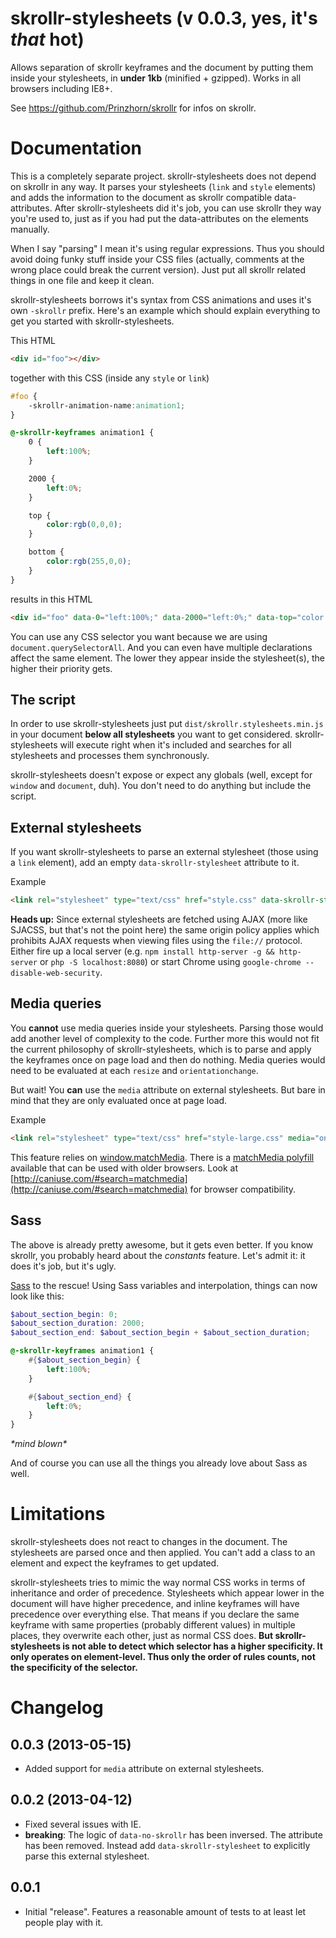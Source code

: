skrollr-stylesheets (v 0.0.3, yes, it's _that_ hot)
===================

Allows separation of skrollr keyframes and the document by putting them inside your stylesheets, in **under 1kb** (minified + gzipped). Works in all browsers including IE8+.

See https://github.com/Prinzhorn/skrollr for infos on skrollr.

Documentation
=====

This is a completely separate project. skrollr-stylesheets does not depend on skrollr in any way. It parses your stylesheets (`link` and `style` elements) and adds the information to the document as skrollr compatible data-attributes. After skrollr-stylesheets did it's job, you can use skrollr they way you're used to, just as if you had put the data-attributes on the elements manually.

When I say "parsing" I mean it's using regular expressions. Thus you should avoid doing funky stuff inside your CSS files (actually, comments at the wrong place could break the current version). Just put all skrollr related things in one file and keep it clean.

skrollr-stylesheets borrows it's syntax from CSS animations and uses it's own `-skrollr` prefix. Here's an example which should explain everything to get you started with skrollr-stylesheets.

This HTML

```html
<div id="foo"></div>
```

together with this CSS (inside any `style` or `link`)

```css
#foo {
	-skrollr-animation-name:animation1;
}

@-skrollr-keyframes animation1 {
	0 {
		left:100%;
	}

	2000 {
		left:0%;
	}

	top {
		color:rgb(0,0,0);
	}

	bottom {
		color:rgb(255,0,0);
	}
}
```

results in this HTML

```html
<div id="foo" data-0="left:100%;" data-2000="left:0%;" data-top="color:rgb(0,0,0);" data-bottom="color:rgb(255,0,0);"></div>
```

You can use any CSS selector you want because we are using `document.querySelectorAll`. And you can even have multiple declarations affect the same element. The lower they appear inside the stylesheet(s), the higher their priority gets.


The script
-----

In order to use skrollr-stylesheets just put `dist/skrollr.stylesheets.min.js` in your document **below all stylesheets** you want to get considered. skrollr-stylesheets will execute right when it's included and searches for all stylesheets and processes them synchronously.

skrollr-stylesheets doesn't expose or expect any globals (well, except for `window` and `document`, duh). You don't need to do anything but include the script.


External stylesheets
-----

If you want skrollr-stylesheets to parse an external stylesheet (those using a `link` element), add an empty `data-skrollr-stylesheet` attribute to it.

Example

```html
<link rel="stylesheet" type="text/css" href="style.css" data-skrollr-stylesheet />
```

**Heads up:** Since external stylesheets are fetched using AJAX (more like SJACSS, but that's not the point here) the same origin policy applies which prohibits AJAX requests when viewing files using the `file://` protocol. Either fire up a local server (e.g. `npm install http-server -g && http-server` or `php -S localhost:8080`) or start Chrome using `google-chrome --disable-web-security`.

Media queries
-----

You **cannot** use media queries inside your stylesheets. Parsing those would add another level of complexity to the code. Further more this would not fit the current philosophy of skrollr-stylesheets, which is to parse and apply the keyframes once on page load and then do nothing. Media queries would need to be evaluated at each `resize` and `orientationchange`.

But wait! You **can** use the `media` attribute on external stylesheets. But bare in mind that they are only evaluated once at page load.

Example

```html
<link rel="stylesheet" type="text/css" href="style-large.css" media="only screen and (min-width: 1050px)" data-skrollr-stylesheet />
```

This feature relies on [window.matchMedia](https://developer.mozilla.org/en-US/docs/DOM/window.matchMedia). There is a [matchMedia polyfill](https://github.com/paulirish/matchMedia.js) available that can be used with older browsers. Look at [http://caniuse.com/#search=matchmedia](http://caniuse.com/#search=matchmedia) for browser compatibility.

Sass
-----

The above is already pretty awesome, but it gets even better. If you know skrollr, you probably heard about the _constants_ feature. Let's admit it: it does it's job, but it's ugly.

[Sass](http://sass-lang.com/) to the rescue! Using Sass variables and interpolation, things can now look like this:

```scss
$about_section_begin: 0;
$about_section_duration: 2000;
$about_section_end: $about_section_begin + $about_section_duration;

@-skrollr-keyframes animation1 {
	#{$about_section_begin} {
		left:100%;
	}

	#{$about_section_end} {
		left:0%;
	}
}
```

_\*mind blown\*_

And of course you can use all the things you already love about Sass as well.


Limitations
=====

skrollr-stylesheets does not react to changes in the document. The stylesheets are parsed once and then applied. You can't add a class to an element and expect the keyframes to get updated.

skrollr-stylesheets tries to mimic the way normal CSS works in terms of inheritance and order of precedence. Stylesheets which appear lower in the document will have higher precedence, and inline keyframes will have precedence over everything else. That means if you declare the same keyframe with same properties (probably different values) in multiple places, they overwrite each other, just as normal CSS does. **But skrollr-stylesheets is not able to detect which selector has a higher specificity. It only operates on element-level. Thus only the order of rules counts, not the specificity of the selector.**

Changelog
=====

0.0.3 (2013-05-15)
-----

* Added support for `media` attribute on external stylesheets.

0.0.2 (2013-04-12)
-----

* Fixed several issues with IE.
* **breaking**: The logic of `data-no-skrollr` has been inversed. The attribute has been removed. Instead add `data-skrollr-stylesheet` to explicitly parse this external stylesheet.

0.0.1
-----

* Initial "release". Features a reasonable amount of tests to at least let people play with it.